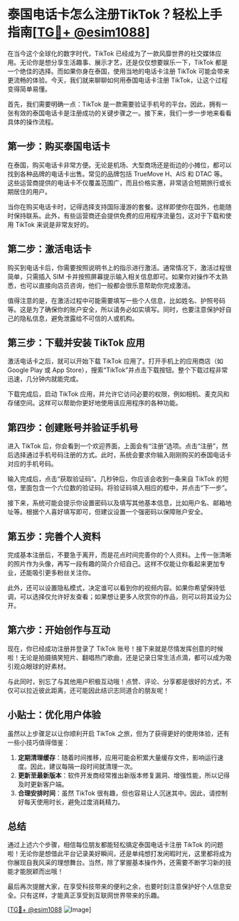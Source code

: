 # 泰国电话卡怎么注册TikTok？轻松上手指南[[TG💪+ @esim1088](https://t.me/s/esim1088)]

在当今这个全球化的数字时代，TikTok 已经成为了一款风靡世界的社交媒体应用。无论你是想分享生活趣事、展示才艺，还是仅仅想要娱乐一下，TikTok 都是一个绝佳的选择。而如果你身在泰国，使用当地的电话卡注册 TikTok 可能会带来更流畅的体验。今天，我们就来聊聊如何用泰国电话卡注册 TikTok，让这个过程变得简单易懂。

首先，我们需要明确一点：TikTok 是一款需要验证手机号的平台。因此，拥有一张有效的泰国电话卡是注册成功的关键步骤之一。接下来，我们一步一步地来看看具体的操作流程。

## 第一步：购买泰国电话卡

在泰国，购买电话卡非常方便。无论是机场、大型商场还是街边的小摊位，都可以找到各种品牌的电话卡出售。常见的品牌包括 TrueMove H、AIS 和 DTAC 等。这些运营商提供的电话卡不仅覆盖范围广，而且价格实惠，非常适合短期旅行或长期居住的用户。

当你在购买电话卡时，记得选择支持国际漫游的套餐。这样即使你在国外，也能随时保持联系。此外，有些运营商还会提供免费的应用程序流量包，这对于下载和使用 TikTok 来说是非常友好的。

## 第二步：激活电话卡

购买到电话卡后，你需要按照说明书上的指示进行激活。通常情况下，激活过程很简单，只需插入 SIM 卡并按照屏幕提示输入相关信息即可。如果你对操作不太熟悉，也可以直接向店员咨询，他们一般都会很乐意帮助你完成激活。

值得注意的是，在激活过程中可能需要填写一些个人信息，比如姓名、护照号码等。这是为了确保你的账户安全，所以请务必如实填写。同时，也要注意保护好自己的隐私信息，避免泄露给不可信的人或机构。

## 第三步：下载并安装 TikTok 应用

激活电话卡之后，就可以开始下载 TikTok 应用了。打开手机上的应用商店（如 Google Play 或 App Store），搜索“TikTok”并点击下载按钮。整个下载过程非常迅速，几分钟内就能完成。

下载完成后，启动 TikTok 应用，并允许它访问必要的权限，例如相机、麦克风和存储空间。这样可以帮助你更好地使用该应用程序的各种功能。

## 第四步：创建账号并验证手机号

进入 TikTok 后，你会看到一个欢迎界面，上面会有“注册”选项。点击“注册”，然后选择通过手机号码注册的方式。此时，系统会要求你输入刚刚购买的泰国电话卡对应的手机号码。

输入完成后，点击“获取验证码”。几秒钟后，你应该会收到一条来自 TikTok 的短信，里面包含一个六位数的验证码。将验证码填入相应的框中，并点击“下一步”。

接下来，系统可能会提示你设置密码以及填写其他基本信息，比如用户名、邮箱地址等。根据个人喜好填写即可，但建议设置一个强密码以保障账户安全。

## 第五步：完善个人资料

完成基本注册后，不要急于离开，而是花点时间完善你的个人资料。上传一张清晰的照片作为头像，再写一段有趣的简介介绍自己。这样不仅能让你看起来更加专业，还能吸引更多粉丝关注你。

此外，还可以设置隐私模式，决定谁可以看到你的视频内容。如果你希望保持低调，可以选择仅允许好友查看；如果想让更多人欣赏你的作品，则可以将其设为公开。

## 第六步：开始创作与互动

现在，你已经成功注册并登录了 TikTok 账号！接下来就是尽情发挥创意的时候啦！无论是拍摄搞笑短片、翻唱热门歌曲，还是记录日常生活点滴，都可以成为吸引观众眼球的好素材。

与此同时，别忘了与其他用户积极互动哦！点赞、评论、分享都是很好的方式，不仅可以拉近彼此距离，还可能因此结识志同道合的朋友呢！

## 小贴士：优化用户体验

虽然以上步骤足以让你顺利开启 TikTok 之旅，但为了获得更好的使用体验，还有一些小技巧值得借鉴：

1. **定期清理缓存**：随着时间推移，应用可能会积累大量缓存文件，影响运行速度。因此，建议每隔一段时间就清理一次。
2. **更新至最新版本**：软件开发商经常推出新版本修复漏洞、增强性能，所以记得及时更新客户端。
3. **合理安排时间**：虽然 TikTok 很有趣，但也容易让人沉迷其中。因此，请控制好每天使用时长，避免过度消耗精力。

## 总结

通过上述六个步骤，相信每位朋友都能轻松搞定泰国电话卡注册 TikTok 的问题啦！无论你是想借此平台记录美好瞬间，还是单纯想打发闲暇时光，这里都将成为你展现自我风采的理想舞台。当然，除了掌握基本操作外，还需要不断学习新的技能才能脱颖而出哦！

最后再次提醒大家，在享受科技带来的便利之余，也要时刻注意保护好个人信息安全。只有这样，才能真正享受到互联网世界带来的乐趣。

[[TG💪+ @esim1088](https://t.me/s/esim1088) ![Image](https://i.postimg.cc/4NQfJmqS/Snipaste-2025-05-13-00-14-12.png)]